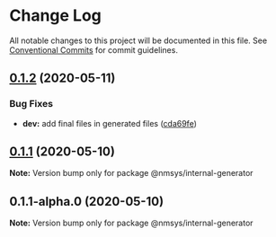 # Change Log

All notable changes to this project will be documented in this file.
See [Conventional Commits](https://conventionalcommits.org) for commit guidelines.

## [0.1.2](https://github.com/kamontat/nmsys/compare/@nmsys/internal-generator@0.1.1...@nmsys/internal-generator@0.1.2) (2020-05-11)


### Bug Fixes

* **dev:** add final files in generated files ([cda69fe](https://github.com/kamontat/nmsys/commit/cda69fe22cff33e5638e2d74bfc5e034e4db884d))





## [0.1.1](https://github.com/kamontat/nmsys/compare/@nmsys/internal-generator@0.1.1-alpha.0...@nmsys/internal-generator@0.1.1) (2020-05-10)

**Note:** Version bump only for package @nmsys/internal-generator





## 0.1.1-alpha.0 (2020-05-10)

**Note:** Version bump only for package @nmsys/internal-generator
